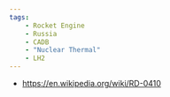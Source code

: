 ```yaml
---
tags:
    - Rocket Engine
    - Russia
    - CADB
    - "Nuclear Thermal"
    - LH2
---
```


 - https://en.wikipedia.org/wiki/RD-0410